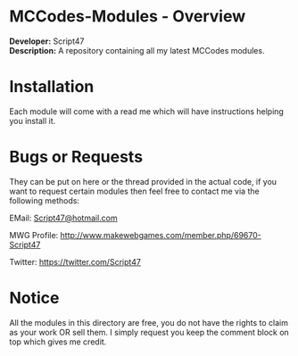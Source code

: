 MCCodes-Modules - Overview
===============

<b>Developer:</b> Script47
<br/>
<b>Description:</b> A repository containing all my latest MCCodes modules. 

Installation
===============

Each module will come with a read me which will have instructions helping you install it.

Bugs or Requests
===============

They can be put on here or the thread provided in the actual code, if you want to request certain modules then feel free to contact me via the following methods:

EMail: Script47@hotmail.com

MWG Profile: http://www.makewebgames.com/member.php/69670-Script47

Twitter: https://twitter.com/Script47

Notice
===============

All the modules in this directory are free, you do not have the rights to claim as your work OR sell them. I simply request you keep the comment block on top which gives me credit.
